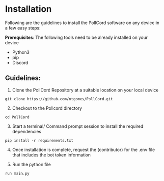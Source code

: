# Installation

Following are the guidelines to install the PollCord software on any device in a few easy steps:

**Prerequisites**: 
The following tools need to be already installed on your device
  - Python3
  - pip
  - Discord


## Guidelines:
1. Clone the PollCord Repository at a suitable location on your local device

```
git clone https://github.com/ntgomes/PollCord.git 
```
2. Checkout to the Pollcord directory
```
cd PollCord 
```

3. Start a terminal/ Command prompt session to install the required dependencies
```
pip install -r requirements.txt
```

4. Once installation is complete, request the (contributor) for the .env file that includes the bot token information

5. Run the python file
```
run main.py
```


